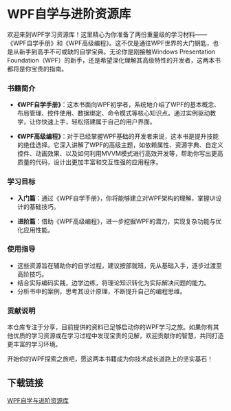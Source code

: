 # WPF自学与进阶资源库

欢迎来到WPF学习资源库！这里精心为你准备了两份重量级的学习材料——《WPF自学手册》和《WPF高级编程》。这不仅是通往WPF世界的大门钥匙，也是从新手到高手不可或缺的自学宝典。无论你是刚接触Windows Presentation Foundation（WPF）的新手，还是希望深化理解其高级特性的开发者，这两本书都将是你宝贵的指南。

### 书籍简介

- **《WPF自学手册》**：这本书面向WPF初学者，系统地介绍了WPF的基本概念、布局管理、控件使用、数据绑定、命令模式等核心知识点。通过实例驱动教学，让你快速上手，轻松搭建属于自己的用户界面。

- **《WPF高级编程》**：对于已经掌握WPF基础的开发者来说，这本书是提升技能的绝佳选择。它深入讲解了WPF的高级主题，如依赖属性、资源字典、自定义控件、动画效果、以及如何利用MVVM模式进行高效开发等，帮助你写出更高质量的代码，设计出更加丰富和交互性强的应用程序。

### 学习目标

- **入门篇**：通过《WPF自学手册》，你将能够建立对WPF架构的理解，掌握UI设计的基础技巧。
  
- **进阶篇**：借助《WPF高级编程》，进一步挖掘WPF的潜力，实现复杂功能与优化应用性能。

### 使用指导

- 这些资源旨在辅助你的自学过程，建议按部就班，先从基础入手，逐步过渡至高阶技巧。
- 结合实际编码实践，边学边练，将理论知识转化为实际解决问题的能力。
- 分析书中的案例，思考其设计原理，不断提升自己的编程思维。

### 贡献说明

本仓库专注于分享，目前提供的资料已足够启动你的WPF学习之旅。如果你有其他优质的学习资源或在学习过程中发现宝贵的见解，欢迎贡献你的智慧，共同打造更丰富的学习环境。

开始你的WPF探索之旅吧，愿这两本书籍成为你技术成长道路上的坚实基石！

## 下载链接

[WPF自学与进阶资源库](https://pan.quark.cn/s/9f491211da3f)